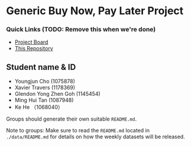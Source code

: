 # Generic Buy Now, Pay Later Project

### Quick Links (TODO: Remove this when we're done)
- [Project Board](https://github.com/orgs/MAST30034-Applied-Data-Science/projects/1)
- [This Repository](https://github.com/MAST30034-Applied-Data-Science/generic-buy-now-pay-later-project-group-19)


## Student name & ID
- Youngjun Cho (1075878)
- Xavier Travers (1178369)
- Glendon Yong Zhen Goh (1145454)
- Ming Hui Tan (1087948)
- Ke He （1068040）

Groups should generate their own suitable `README.md`.

Note to groups: Make sure to read the `README.md` located in `./data/README.md` for details on how the weekly datasets will be released.
